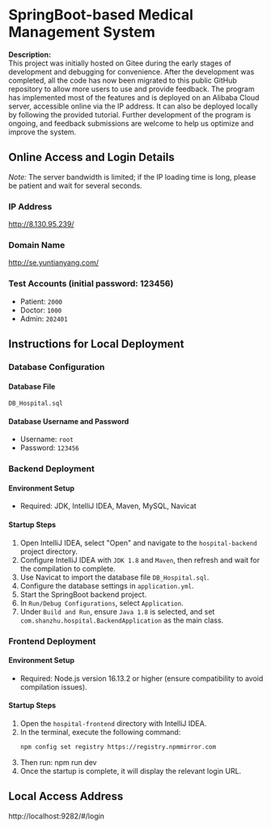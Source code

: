 # SpringBoot-based Medical Management System

**Description:**  
This project was initially hosted on Gitee during the early stages of development and debugging for convenience. After the development was completed, all the code has now been migrated to this public GitHub repository to allow more users to use and provide feedback. The program has implemented most of the features and is deployed on an Alibaba Cloud server, accessible online via the IP address. It can also be deployed locally by following the provided tutorial. Further development of the program is ongoing, and feedback submissions are welcome to help us optimize and improve the system.

## Online Access and Login Details
*Note:* The server bandwidth is limited; if the IP loading time is long, please be patient and wait for several seconds.

### IP Address
http://8.130.95.239/

### Domain Name
http://se.yuntianyang.com/

### Test Accounts (initial password: 123456)
- Patient: `2000`  
- Doctor: `1000`  
- Admin: `202401`

## Instructions for Local Deployment

### Database Configuration
#### Database File
`DB_Hospital.sql`

#### Database Username and Password
- Username: `root`  
- Password: `123456`

### Backend Deployment
#### Environment Setup
- Required: JDK, IntelliJ IDEA, Maven, MySQL, Navicat

#### Startup Steps
1. Open IntelliJ IDEA, select "Open" and navigate to the `hospital-backend` project directory.  
2. Configure IntelliJ IDEA with `JDK 1.8` and `Maven`, then refresh and wait for the compilation to complete.  
3. Use Navicat to import the database file `DB_Hospital.sql`.  
4. Configure the database settings in `application.yml`.  
5. Start the SpringBoot backend project.  
6. In `Run/Debug Configurations`, select `Application`.  
7. Under `Build and Run`, ensure `Java 1.8` is selected, and set `com.shanzhu.hospital.BackendApplication` as the main class.

### Frontend Deployment
#### Environment Setup
- Required: Node.js version 16.13.2 or higher (ensure compatibility to avoid compilation issues).

#### Startup Steps
1. Open the `hospital-frontend` directory with IntelliJ IDEA.  
2. In the terminal, execute the following command:  
   ```bash
   npm config set registry https://registry.npmmirror.com
3. Then run:
   npm run dev  
4. Once the startup is complete, it will display the relevant login URL.

## Local Access Address
http://localhost:9282/#/login
